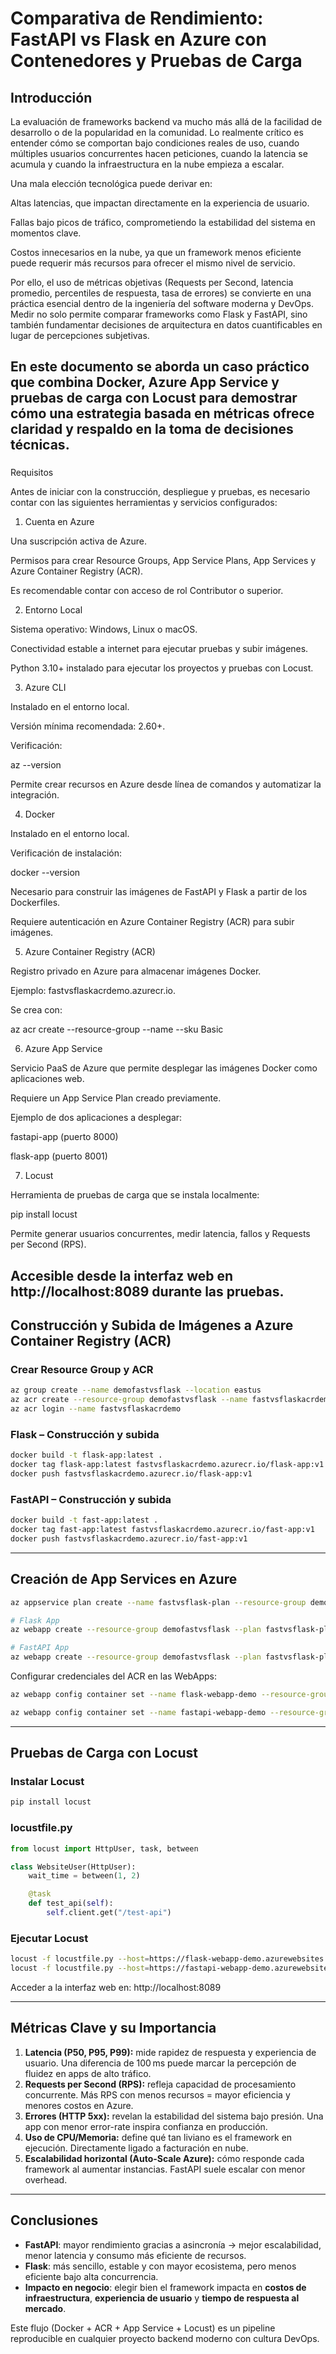 # Comparativa de Rendimiento: FastAPI vs Flask en Azure con Contenedores y Pruebas de Carga

## Introducción

La evaluación de frameworks backend va mucho más allá de la facilidad de desarrollo o de la popularidad en la comunidad. Lo realmente crítico es entender cómo se comportan bajo condiciones reales de uso, cuando múltiples usuarios concurrentes hacen peticiones, cuando la latencia se acumula y cuando la infraestructura en la nube empieza a escalar.

Una mala elección tecnológica puede derivar en:

Altas latencias, que impactan directamente en la experiencia de usuario.

Fallas bajo picos de tráfico, comprometiendo la estabilidad del sistema en momentos clave.

Costos innecesarios en la nube, ya que un framework menos eficiente puede requerir más recursos para ofrecer el mismo nivel de servicio.

Por ello, el uso de métricas objetivas (Requests per Second, latencia promedio, percentiles de respuesta, tasa de errores) se convierte en una práctica esencial dentro de la ingeniería del software moderna y DevOps. Medir no solo permite comparar frameworks como Flask y FastAPI, sino también fundamentar decisiones de arquitectura en datos cuantificables en lugar de percepciones subjetivas.

En este documento se aborda un caso práctico que combina Docker, Azure App Service y pruebas de carga con Locust para demostrar cómo una estrategia basada en métricas ofrece claridad y respaldo en la toma de decisiones técnicas.
---

###
Requisitos

Antes de iniciar con la construcción, despliegue y pruebas, es necesario contar con las siguientes herramientas y servicios configurados:

1. Cuenta en Azure

Una suscripción activa de Azure.

Permisos para crear Resource Groups, App Service Plans, App Services y Azure Container Registry (ACR).

Es recomendable contar con acceso de rol Contributor o superior.

2. Entorno Local

Sistema operativo: Windows, Linux o macOS.

Conectividad estable a internet para ejecutar pruebas y subir imágenes.

Python 3.10+ instalado para ejecutar los proyectos y pruebas con Locust.

3. Azure CLI

Instalado en el entorno local.

Versión mínima recomendada: 2.60+.

Verificación:

az --version


Permite crear recursos en Azure desde línea de comandos y automatizar la integración.

4. Docker

Instalado en el entorno local.

Verificación de instalación:

docker --version


Necesario para construir las imágenes de FastAPI y Flask a partir de los Dockerfiles.

Requiere autenticación en Azure Container Registry (ACR) para subir imágenes.

5. Azure Container Registry (ACR)

Registro privado en Azure para almacenar imágenes Docker.

Ejemplo: fastvsflaskacrdemo.azurecr.io.

Se crea con:

az acr create --resource-group <rg> --name <acr-name> --sku Basic

6. Azure App Service

Servicio PaaS de Azure que permite desplegar las imágenes Docker como aplicaciones web.

Requiere un App Service Plan creado previamente.

Ejemplo de dos aplicaciones a desplegar:

fastapi-app (puerto 8000)

flask-app (puerto 8001)

7. Locust

Herramienta de pruebas de carga que se instala localmente:

pip install locust


Permite generar usuarios concurrentes, medir latencia, fallos y Requests per Second (RPS).

Accesible desde la interfaz web en http://localhost:8089 durante las pruebas.
---

## Construcción y Subida de Imágenes a Azure Container Registry (ACR)

### Crear Resource Group y ACR
```bash
az group create --name demofastvsflask --location eastus
az acr create --resource-group demofastvsflask --name fastvsflaskacrdemo --sku Basic --admin-enabled true
az acr login --name fastvsflaskacrdemo
```

### Flask – Construcción y subida
```bash
docker build -t flask-app:latest .
docker tag flask-app:latest fastvsflaskacrdemo.azurecr.io/flask-app:v1
docker push fastvsflaskacrdemo.azurecr.io/flask-app:v1
```

### FastAPI – Construcción y subida
```bash
docker build -t fast-app:latest .
docker tag fast-app:latest fastvsflaskacrdemo.azurecr.io/fast-app:v1
docker push fastvsflaskacrdemo.azurecr.io/fast-app:v1
```

---

## Creación de App Services en Azure
```bash
az appservice plan create --name fastvsflask-plan --resource-group demofastvsflask --sku B1 --is-linux

# Flask App
az webapp create --resource-group demofastvsflask --plan fastvsflask-plan --name flask-webapp-demo --deployment-container-image-name fastvsflaskacrdemo.azurecr.io/flask-app:v1

# FastAPI App
az webapp create --resource-group demofastvsflask --plan fastvsflask-plan --name fastapi-webapp-demo --deployment-container-image-name fastvsflaskacrdemo.azurecr.io/fast-app:v1
```

Configurar credenciales del ACR en las WebApps:
```bash
az webapp config container set --name flask-webapp-demo --resource-group demofastvsflask --docker-registry-server-url https://fastvsflaskacrdemo.azurecr.io --docker-registry-server-user <ACR-USERNAME> --docker-registry-server-password <ACR-PASSWORD>

az webapp config container set --name fastapi-webapp-demo --resource-group demofastvsflask --docker-registry-server-url https://fastvsflaskacrdemo.azurecr.io --docker-registry-server-user <ACR-USERNAME> --docker-registry-server-password <ACR-PASSWORD>
```

---

## Pruebas de Carga con Locust

### Instalar Locust
```bash
pip install locust
```

### locustfile.py
```python
from locust import HttpUser, task, between

class WebsiteUser(HttpUser):
    wait_time = between(1, 2)

    @task
    def test_api(self):
        self.client.get("/test-api")
```

### Ejecutar Locust
```bash
locust -f locustfile.py --host=https://flask-webapp-demo.azurewebsites.net
locust -f locustfile.py --host=https://fastapi-webapp-demo.azurewebsites.net
```

Acceder a la interfaz web en: http://localhost:8089

---

## Métricas Clave y su Importancia

1. **Latencia (P50, P95, P99):** mide rapidez de respuesta y experiencia de usuario. Una diferencia de 100 ms puede marcar la percepción de fluidez en apps de alto tráfico.  
2. **Requests per Second (RPS):** refleja capacidad de procesamiento concurrente. Más RPS con menos recursos = mayor eficiencia y menores costos en Azure.  
3. **Errores (HTTP 5xx):** revelan la estabilidad del sistema bajo presión. Una app con menor error-rate inspira confianza en producción.  
4. **Uso de CPU/Memoria:** define qué tan liviano es el framework en ejecución. Directamente ligado a facturación en nube.  
5. **Escalabilidad horizontal (Auto-Scale Azure):** cómo responde cada framework al aumentar instancias. FastAPI suele escalar con menor overhead.  

---

## Conclusiones
- **FastAPI**: mayor rendimiento gracias a asincronía → mejor escalabilidad, menor latencia y consumo más eficiente de recursos.  
- **Flask**: más sencillo, estable y con mayor ecosistema, pero menos eficiente bajo alta concurrencia.  
- **Impacto en negocio**: elegir bien el framework impacta en **costos de infraestructura**, **experiencia de usuario** y **tiempo de respuesta al mercado**.  

Este flujo (Docker + ACR + App Service + Locust) es un pipeline reproducible en cualquier proyecto backend moderno con cultura DevOps.
